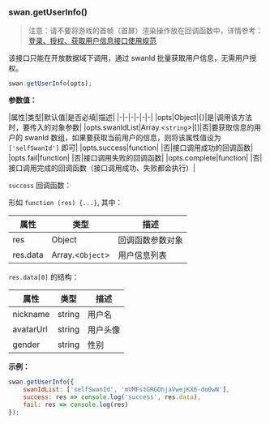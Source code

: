 ### swan.getUserInfo()

>注意：请不要将游戏的首帧（首屏）渲染操作放在回调函数中，详情参考： [登录、授权、获取用户信息接口使用规范](/game/tutorials/open_api/first-frame-rule/)

该接口只能在开放数据域下调用，通过 swanId 批量获取用户信息，无需用户授权。

```js
swan.getUserInfo(opts);
```

**参数值：**

|属性|类型|默认值|是否必填|描述|
|-|-|-|-|-|-|
|opts|Object|{}|是|调用该方法时，要传入的对象参数|
|opts.swanIdList|Array.<`string`\>|[]|否|要获取信息的用户的 swanId 数组，如果要获取当前用户的信息，则将该属性值设为 `['selfSwanId']` 即可|
|opts.success|function| |否|接口调用成功的回调函数|
|opts.fail|function| |否|接口调用失败的回调函数|
|opts.complete|function| |否|接口调用完成的回调函数（接口调用成功、失败都会执行）|

`success` 回调函数：

形如 `function (res) {...}`, 其中：

|属性|类型|描述|
|-|-|-|
|res|Object|回调函数参数对象|
|res.data|Array.<`Object`\>|用户信息列表|

`res.data[0]` 的结构：

|属性|类型|描述|
|-|-|-|
|nickname|string|用户名|
|avatarUrl|string|用户头像|
|gender|string|性别|


**示例：**

```js
swan.getUserInfo({
    swanIdList: ['selfSwanId', 'mVMFstGRGOhjaVwejKX6-do0wN'],
    success: res => console.log('success', res.data),
    fail: res => console.log(res)
});
```
